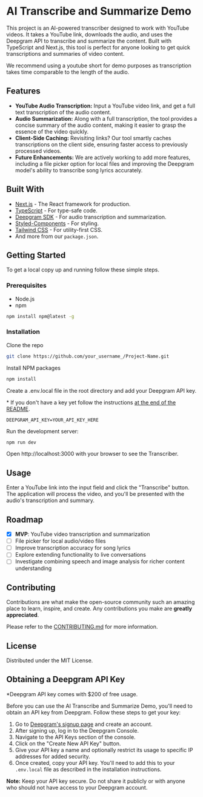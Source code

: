 # AI Transcribe and Summarize Demo

This project is an AI-powered transcriber designed to work with YouTube videos. It takes a YouTube link, downloads the audio, and uses the Deepgram API to transcribe and summarize the content. Built with TypeScript and Next.js, this tool is perfect for anyone looking to get quick transcriptions and summaries of video content.

We recommend using a youtube short for demo purposes as transcription takes time comparable to the length of the audio. 

## Features

- **YouTube Audio Transcription:** Input a YouTube video link, and get a full text transcription of the audio content.
- **Audio Summarization:** Along with a full transcription, the tool provides a concise summary of the audio content, making it easier to grasp the essence of the video quickly.
- **Client-Side Caching:** Revisiting links? Our tool smartly caches transcriptions on the client side, ensuring faster access to previously processed videos.
- **Future Enhancements:** We are actively working to add more features, including a file picker option for local files and improving the Deepgram model's ability to transcribe song lyrics accurately.

## Built With

- [Next.js](https://nextjs.org/) - The React framework for production.
- [TypeScript](https://www.typescriptlang.org/) - For type-safe code.
- [Deepgram SDK](https://www.deepgram.com/) - For audio transcription and summarization.
- [Styled-Components](https://styled-components.com/) - For styling.
- [Tailwind CSS](https://tailwindcss.com/) - For utility-first CSS.
- And more from our `package.json`.

## Getting Started

To get a local copy up and running follow these simple steps.

### Prerequisites

- Node.js
- npm

```bash
npm install npm@latest -g
```

### Installation

Clone the repo

```bash
git clone https://github.com/your_username_/Project-Name.git
```

Install NPM packages

```bash
npm install
```

Create a .env.local file in the root directory and add your Deepgram API key.

\* If you don't have a key yet follow the instructions [at the end of the README](#get-deepgram-api-key).

```env
DEEPGRAM_API_KEY=YOUR_API_KEY_HERE
```

Run the development server:

```bash
npm run dev
```

Open http://localhost:3000 with your browser to see the Transcriber.

## Usage

Enter a YouTube link into the input field and click the "Transcribe" button. The application will process the video, and you'll be presented with the audio's transcription and summary.

## Roadmap

- [x] **MVP**: YouTube video transcription and summarization
- [ ] File picker for local audio/video files
- [ ] Improve transcription accuracy for song lyrics
- [ ] Explore extending functionality to live conversations
- [ ] Investigate combining speech and image analysis for richer content understanding

## Contributing

Contributions are what make the open-source community such an amazing place to learn, inspire, and create. Any contributions you make are **greatly appreciated**.

Please refer to the [CONTRIBUTING.md](CONTRIBUTING.md) for more information.

## License

Distributed under the MIT License.

## Obtaining a Deepgram API Key

\*Deepgram API key comes with $200 of free usage.

Before you can use the AI Transcribe and Summarize Demo, you'll need to obtain an API key from Deepgram. Follow these steps to get your key:

1. Go to [Deepgram's signup page](https://console.deepgram.com/signup) and create an account.
2. After signing up, log in to the Deepgram Console.
3. Navigate to the API Keys section of the console.
4. Click on the "Create New API Key" button.
5. Give your API key a name and optionally restrict its usage to specific IP addresses for added security.
6. Once created, copy your API key. You'll need to add this to your `.env.local` file as described in the installation instructions.

**Note:** Keep your API key secure. Do not share it publicly or with anyone who should not have access to your Deepgram account.
